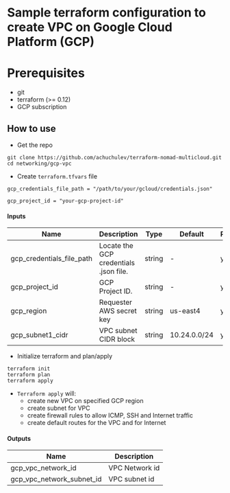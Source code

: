 # Sample terraform configuration to create VPC on Google Cloud Platform (GCP)

# Prerequisites

- git
- terraform (>= 0.12)
- GCP subscription

## How to use

- Get the repo

```
git clone https://github.com/achuchulev/terraform-nomad-multicloud.git
cd networking/gcp-vpc
```

- Create `terraform.tfvars` file

```
gcp_credentials_file_path = "/path/to/your/gcloud/credentials.json"

gcp_project_id = "your-gcp-project-id"
```

#### Inputs

| Name  |	Description |	Type |  Default |	Required
| ----- | ----------- | ---- |  ------- | --------
| gcp_credentials_file_path | Locate the GCP credentials .json file. | string  | - | yes
| gcp_project_id | GCP Project ID. | string  | - | yes
| gcp_region | Requester AWS secret key | string  | us-east4 | yes
| gcp_subnet1_cidr | VPC subnet CIDR block | string  | 10.24.0.0/24 | yes

- Initialize terraform and plan/apply

```
terraform init
terraform plan
terraform apply
```

- `Terraform apply` will:
  - create new VPC on specified GCP region
  - create subnet for VPC
  - create firewall rules to allow ICMP, SSH and Internet traffic 
  - create default routes for the VPC and for Internet
 
#### Outputs

| Name  |	Description 
| ----- | ----------- 
| gcp_vpc_network_id | VPC Network id
| gcp_vpc_network_subnet_id  | VPC subnet id
